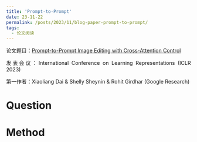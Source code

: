 ```yaml
---
title: 'Prompt-to-Prompt'
date: 23-11-22
permalink: /posts/2023/11/blog-paper-prompt-to-prompt/
tags:
  - 论文阅读
---
```


<p style="text-align:justify; text-justify:inter-ideograph;"> 论文题目：<a href="https://openreview.net/forum?id=_CDixzkzeyb" target="_blank" title="Prompt-to-Prompt">Prompt-to-Prompt Image Editing with Cross-Attention Control</a></p>

<p style="text-align:justify; text-justify:inter-ideograph;">发表会议：International Conference on Learning Representations (ICLR 2023)</p>

<p style="text-align:justify; text-justify:inter-ideograph;">第一作者：Xiaoliang Dai & Shelly Sheynin & Rohit Girdhar (Google Research)</p>

Question
===


Method
===